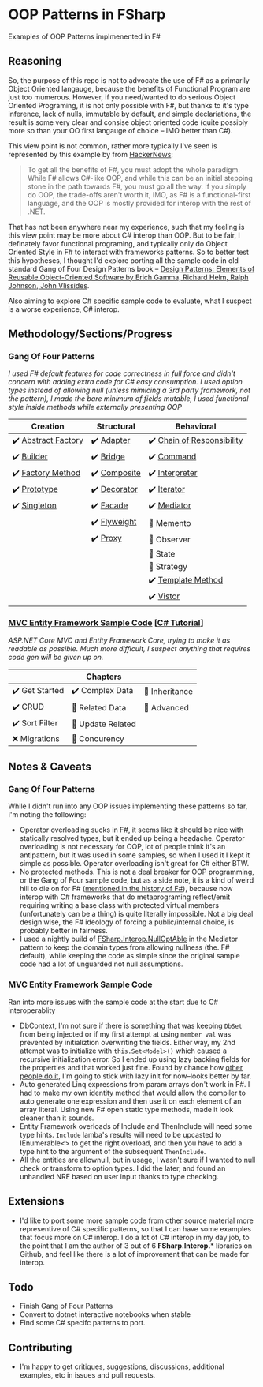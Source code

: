 # OOP Patterns in FSharp
 Examples of OOP Patterns implmenented in F#

## Reasoning

So, the purpose of this repo is not to advocate the use of F# as a primarily Object Oriented langauge, because the benefits of Functional Program are just too mumerous. However, if you need/wanted to do serious Object Oriented Programing, it is not only possible with F#, but thanks to it's type inference, lack of nulls, immutable by default, and simple declariations, the result is some very clear and consise object oriented code (quite possibly more so than your OO first langauge of choice – IMO better than C#).

This view point is not common, rather more typically I've seen is represented by this example by from [HackerNews](https://news.ycombinator.com/item?id=23505333):

> To get all the benefits of F#, you must adopt the whole paradigm. While F# allows C#-like OOP, and while this can be an initial stepping stone in the path towards F#, you must go all the way. If you simply do OOP, the trade-offs aren't worth it, IMO, as F# is a functional-first language, and the OOP is mostly provided for interop with the rest of .NET.

That has not been anywhere near my experience, such that my feeling is this view point may be more about C# interop than OOP. But to be fair, I definately favor functional programing, and typically only do Object Oriented Style in F# to interact with frameworks patterns. So to better test this hypotheses, I thought I'd explore porting all the sample code in old standard Gang of Four Design Patterns book – [Design Patterns: Elements of Reusable Object-Oriented Software by Erich Gamma, Richard Helm, Ralph Johnson, John Vlissides](https://books.google.com/books/about/Design_Patterns.html?id=6oHuKQe3TjQC). 

Also aiming to explore C# specific sample code to evaluate, what I suspect is a worse experience, C# interop.

## Methodology/Sections/Progress

### Gang Of Four Patterns

*I used F# default features for code correctness in full force and didn't concern with adding extra code for C# easy consumption. I used option types instead of allowing null (unless mimicing a 3rd party framework, not the pattern), I made the bare minimum of fields mutable, I used functional style inside methods while externally presenting OOP*

| Creation | Structural | Behavioral |
|-|-|-|
| :heavy_check_mark: [Abstract Factory](GangOfFour/Creational-Patterns/AbstractFactory.fs) | :heavy_check_mark: [Adapter](GangOfFour/Structural-Patterns/Adapter.fs) | :heavy_check_mark: [Chain of Responsibility](GangOfFour/Behavioral-Patterns/ChainOfResponsibility.fs) |
| :heavy_check_mark: [Builder](GangOfFour/Structural-Patterns/Builder.fs) | :heavy_check_mark: [Bridge](GangOfFour/Structural-Patterns/Bridge.fs) | :heavy_check_mark: [Command](GangOfFour/Behavioral-Patterns/Command.fs) |
| :heavy_check_mark: [Factory Method](GangOfFour/Structural-Patterns/FactoryMethod.fs) | :heavy_check_mark: [Composite](GangOfFour/Structural-Patterns/Composite.fs) | :heavy_check_mark: [Interpreter](GangOfFour/Behavioral-Patterns/Interpreter.fs) |
| :heavy_check_mark: [Prototype](GangOfFour/Structural-Patterns/Prototype.fs) | :heavy_check_mark: [Decorator](GangOfFour/Structural-Patterns/Decorator.fs) | :heavy_check_mark: [Iterator](GangOfFour/Behavioral-Patterns/Iterator.fs) |
| :heavy_check_mark: [Singleton](GangOfFour/Creational-Patterns/Singleton.fs) | :heavy_check_mark: [Facade](GangOfFour/Structural-Patterns/Facade.fs) | :heavy_check_mark: [Mediator](GangOfFour/Behavioral-Patterns/Mediator.fs) |
|  | :heavy_check_mark: [Flyweight](GangOfFour/Structural-Patterns/Flyweight.fs) | :construction: Memento |
|  | :heavy_check_mark: [Proxy](GangOfFour/Structural-Patterns/Proxy.fs) | :construction: Observer |
|  |  | :construction: State |
|  |  | :construction: Strategy |
|  |  | :heavy_check_mark: [Template Method](GangOfFour/Behavioral-Patterns/TemplateMethod.fs) |
|  |  | :heavy_check_mark:  [Vistor](GangOfFour/Behavioral-Patterns/Vistor.fs) |

### [MVC Entity Framework Sample Code](ef-mvc) [[C# Tutorial](https://docs.microsoft.com/en-us/aspnet/core/data/ef-mvc/?view=aspnetcore-3.1)]

*ASP.NET Core MVC and Entity Framework Core, trying to make it as readable as possible. Much more difficult, I suspect anything that requires code gen will be given up on.*

|             | Chapters       |             |
|-------------|----------------|-------------|
| :heavy_check_mark: Get Started | :heavy_check_mark: Complex Data   | :construction: Inheritance |
| :heavy_check_mark: CRUD        | :construction: Related Data   | :construction: Advanced    |
| :heavy_check_mark: Sort Filter | :construction: Update Related |             |
| :x: Migrations  | :construction: Concurency     |             |

## Notes & Caveats

### Gang Of Four Patterns

While I didn't run into any OOP issues implementing these patterns so far, I'm noting the following:

  * Operator overloading sucks in F#, it seems like it should be nice with statically resolved types, but it ended up being a headache. Operator overloading is not necessary for OOP, lot of people think it's an antipattern, but it was used in some samples, so when I used it I kept it simple as possible. Operator overloading isn't great for C# either BTW.
  * No protected methods. This is not a deal breaker for OOP programming, or the Gang of Four sample code, but as a side note, it is a kind of weird hill to die on for F# ([mentioned in the history of F#](https://dl.acm.org/doi/pdf/10.1145/3386325)), because now interop with C# frameworks that do metaprograming reflect/emit requiring writing a base class with protected virtual members (unfortunately can be a thing) is quite literally impossible. Not a big deal design wise, the F# ideology of forcing a public/internal choice, is probably better in fairness.
  * I used a nightly build of [FSharp.Interop.NullOptAble](https://github.com/ekonbenefits/FSharp.Interop.NullOptAble) in the Mediator pattern to keep the domain types from allowing nullness (the. F# default), while keeping the code as simple since the original sample code had a lot of unguarded not null assumptions.
  
### MVC Entity Framework Sample Code

Ran into more issues with the sample code at the start due to C# interoperablity

  * DbContext, I'm not sure if there is something that was keeping `DbSet` from being injected or if my first attempt at using `member val` was prevented by  initializtion overwriting the fields. Either way, my 2nd attempt was to initialize with `this.Set<Model>()` which caused a recursive initialization error. So I ended up using lazy backing fields for the properties and that worked just fine. Found by chance how [other people do it](https://github.com/fsharp/fslang-suggestions/issues/103), I'm going to stick with lazy init for now–looks better by far.
  * Auto generated Linq expressions from param arrays don't work in F#. I had to make my own identity method that would allow the compiler to auto generate one expression and then use it on each element of an array literal. Using new F# open static type methods, made it look cleaner than it sounds.
  * Entity Framework overloads of Include and ThenInclude will need some type hints. `Include` lamba's results will need to be upcasted to IEnumerable<> to get the right overload, and then you have to add a type hint to the argument of the subsequent `ThenInclude`.
  * All the entities are allownull, but in usage, I wasn't sure if I wanted to null check or transform to option types. I did the later, and found an unhandled NRE based on user input thanks to type checking.

  
## Extensions

  * I'd like to port some more sample code from other source material more representive of C# specific patterns, so that I can have some examples that focus more on C# interop. I do a lot of C# interop in my day job, to the point that I am the author of 3 out of 6 **FSharp.Interop.*** libraries on Github, and feel like there is a lot of improvement that can be made for interop.
  
## Todo

  * Finish Gang of Four Patterns
  * Convert to dotnet interactive notebooks when stable
  * Find some C# specifc patterns to port.
  
## Contributing

  * I'm happy to get critiques, suggestions, discussions, additional examples, etc in issues and pull requests.
